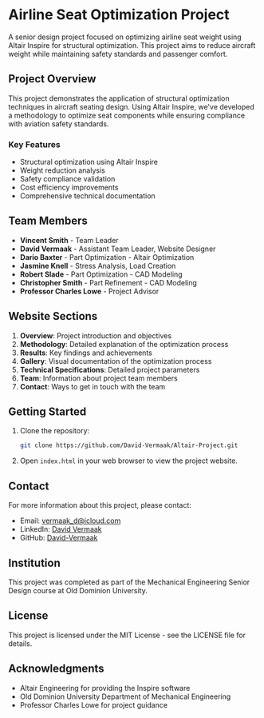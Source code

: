 # Airline Seat Optimization Project

A senior design project focused on optimizing airline seat weight using Altair Inspire for structural optimization. This project aims to reduce aircraft weight while maintaining safety standards and passenger comfort.

## Project Overview

This project demonstrates the application of structural optimization techniques in aircraft seating design. Using Altair Inspire, we've developed a methodology to optimize seat components while ensuring compliance with aviation safety standards.

### Key Features

- Structural optimization using Altair Inspire
- Weight reduction analysis
- Safety compliance validation
- Cost efficiency improvements
- Comprehensive technical documentation


## Team Members

- **Vincent Smith** - Team Leader
- **David Vermaak** - Assistant Team Leader, Website Designer
- **Dario Baxter** - Part Optimization - Altair Optimization
- **Jasmine Knell** - Stress Analysis, Load Creation
- **Robert Slade** - Part Optimization - CAD Modeling
- **Christopher Smith** - Part Refinement - CAD Modeling
- **Professor Charles Lowe** - Project Advisor

## Website Sections

1. **Overview**: Project introduction and objectives
2. **Methodology**: Detailed explanation of the optimization process
3. **Results**: Key findings and achievements
4. **Gallery**: Visual documentation of the optimization process
5. **Technical Specifications**: Detailed project parameters
6. **Team**: Information about project team members
7. **Contact**: Ways to get in touch with the team

## Getting Started

1. Clone the repository:
   ```bash
   git clone https://github.com/David-Vermaak/Altair-Project.git
   ```

2. Open `index.html` in your web browser to view the project website.

## Contact

For more information about this project, please contact:
- Email: [vermaak_d@icloud.com](mailto:vermaak_d@icloud.com)
- LinkedIn: [David Vermaak](https://www.linkedin.com/in/david-vermaak-059443344/)
- GitHub: [David-Vermaak](https://github.com/David-Vermaak)

## Institution

This project was completed as part of the Mechanical Engineering Senior Design course at Old Dominion University.

## License

This project is licensed under the MIT License - see the LICENSE file for details.

## Acknowledgments

- Altair Engineering for providing the Inspire software
- Old Dominion University Department of Mechanical Engineering
- Professor Charles Lowe for project guidance
